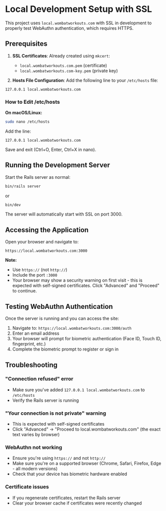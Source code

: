# Local Development Setup with SSL

This project uses `local.wombatworkouts.com` with SSL in development to properly test WebAuthn authentication, which requires HTTPS.

## Prerequisites

1. **SSL Certificates**: Already created using `mkcert`:
   - `local.wombatworkouts.com.pem` (certificate)
   - `local.wombatworkouts.com-key.pem` (private key)

2. **Hosts File Configuration**: Add the following line to your `/etc/hosts` file:

```
127.0.0.1 local.wombatworkouts.com
```

### How to Edit /etc/hosts

**On macOS/Linux:**
```bash
sudo nano /etc/hosts
```

Add the line:
```
127.0.0.1 local.wombatworkouts.com
```

Save and exit (Ctrl+O, Enter, Ctrl+X in nano).

## Running the Development Server

Start the Rails server as normal:

```bash
bin/rails server
```

or

```bash
bin/dev
```

The server will automatically start with SSL on port 3000.

## Accessing the Application

Open your browser and navigate to:

```
https://local.wombatworkouts.com:3000
```

**Note:**
- Use `https://` (not `http://`)
- Include the port `:3000`
- Your browser may show a security warning on first visit - this is expected with self-signed certificates. Click "Advanced" and "Proceed" to continue.

## Testing WebAuthn Authentication

Once the server is running and you can access the site:

1. Navigate to: `https://local.wombatworkouts.com:3000/auth`
2. Enter an email address
3. Your browser will prompt for biometric authentication (Face ID, Touch ID, fingerprint, etc.)
4. Complete the biometric prompt to register or sign in

## Troubleshooting

### "Connection refused" error
- Make sure you've added `127.0.0.1 local.wombatworkouts.com` to `/etc/hosts`
- Verify the Rails server is running

### "Your connection is not private" warning
- This is expected with self-signed certificates
- Click "Advanced" → "Proceed to local.wombatworkouts.com" (the exact text varies by browser)

### WebAuthn not working
- Ensure you're using `https://` and not `http://`
- Make sure you're on a supported browser (Chrome, Safari, Firefox, Edge - all modern versions)
- Check that your device has biometric hardware enabled

### Certificate issues
- If you regenerate certificates, restart the Rails server
- Clear your browser cache if certificates were recently changed
